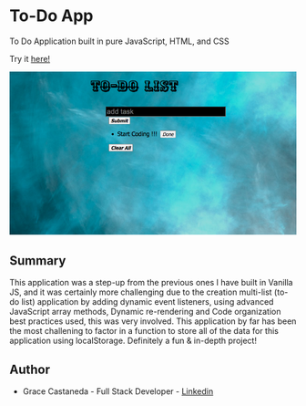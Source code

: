 # To-Do App

To Do Application built in pure JavaScript, HTML, and CSS

Try it [here!](https://gracii.github.io/To-Do-App/)

![alt text](https://github.com/Gracii/To-Do-App/blob/master/images/todo-list-app.png)

## Summary

This application was a step-up from the previous ones I have built in Vanilla JS, and it was certainly more challenging due to the creation multi-list (to-do list) application by adding dynamic event listeners, using advanced JavaScript array methods, Dynamic re-rendering and Code organization best practices used, this was very involved. This application by far has been the most challening to factor in a function to store all of the data for this application using localStorage. Definitely a fun & in-depth project!

## Author

- Grace Castaneda - Full Stack Developer - [Linkedin](https://www.linkedin.com/in/castanedagrace/)
